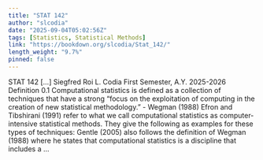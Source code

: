 ```yaml
---
title: "STAT 142"
author: "slcodia"
date: "2025-09-04T05:02:56Z"
tags: [Statistics, Statistical Methods]
link: "https://bookdown.org/slcodia/Stat_142/"
length_weight: "9.7%"
pinned: false
---
```


STAT 142 [...] Siegfred Roi L. Codia First Semester, A.Y. 2025-2026 Definition 0.1 Computational statistics is defined as a collection of techniques that have a strong “focus on the exploitation of computing in the creation of new statistical methodology.” - Wegman (1988) Efron and Tibshirani (1991) refer to what we call computational statistics as computer-intensive statistical methods. They give the following as examples for these types of techniques: Gentle (2005) also follows the definition of Wegman (1988) where he states that computational statistics is a discipline that includes a ...
